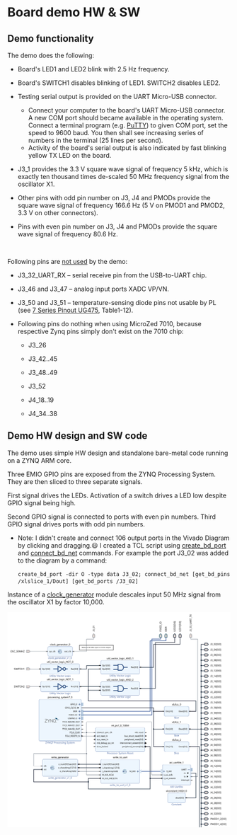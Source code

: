 # Board demo HW & SW

## Demo functionality

The demo does the following:

- Board's LED1 and LED2 blink with 2.5 Hz frequency.

- Board's SWITCH1 disables blinking of LED1. SWITCH2 disables LED2.

- Testing serial output is provided on the UART Micro-USB connector. 
  
  - Connect your computer to the board's UART Micro-USB connector. A new COM port should became available in the operating system. Connect a terminal program (e.g. [PuTTY](https://www.putty.org/)) to given COM port, set the speed to 9600 baud. You then shall see increasing series of numbers in the terminal (25 lines per second).
  - Activity of the board's serial output is also indicated by fast blinking yellow TX LED on the board.

- J3_1 provides the 3.3 V square wave signal of frequency 5 kHz, which is exactly ten thousand times de-scaled 50 MHz frequency signal from the oscillator X1.

- Other pins with odd pin number on J3, J4 and PMODs provide the square wave signal of frequency 166.6 Hz (5 V on PMOD1 and PMOD2, 3.3 V on other connectors).

- Pins with even pin number on J3, J4 and PMODs provide the square wave signal of frequency 80.6 Hz.

&nbsp;

Following pins are <ins>not used</ins> by the demo:

- J3_32_UART_RX &ndash; serial receive pin from the USB-to-UART chip.

- J3_46 and J3_47 – analog input ports XADC VP/VN.

- J3_50 and J3_51 – temperature-sensing diode pins not usable by PL (see [7 Series Pinout UG475](https://www.xilinx.com/support/documentation/user_guides/ug475_7Series_Pkg_Pinout.pdf), Table1-12).

- Following pins do nothing when using MicroZed 7010, because respective Zynq pins simply don't exist on the 7010 chip:
  
  - J3_26
  
  - J3_42..45
  
  - J3_48..49
  
  - J3_52
  
  - J4_18..19
  
  - J4_34..38

## Demo HW design and SW code

The demo uses simple HW design and standalone bare-metal code running on a ZYNQ ARM core.

Three EMIO GPIO pins are exposed from the ZYNQ Processing System. They are then sliced to three separate signals.

First signal drives the LEDs. Activation of a switch drives a LED low despite GPIO signal being high.

Second GPIO signal is connected to ports with even pin numbers. Third GPIO signal drives ports with odd pin numbers.

- Note: I didn't create and connect 106 output ports in the Vivado Diagram by clicking and dragging.:smiley: I created a TCL script using [create_bd_port](https://docs.xilinx.com/r/en-US/ug835-vivado-tcl-commands/create_bd_port) and [connect_bd_net](https://docs.xilinx.com/r/en-US/ug835-vivado-tcl-commands/connect_bd_net) commands.
  For example the port J3_02 was added to the diagram by a command: 
  
  ```
  create_bd_port -dir O -type data J3_02; connect_bd_net [get_bd_pins /xlslice_1/Dout] [get_bd_ports /J3_02]
  ```

Instance of a [clock_generator](board_demo_MicroZed_7020_hw/board_demo_MicroZed_7020_hw.srcs/sources_1/new/clock_generator.v) module descales input 50 MHz signal from the oscillator X1 by factor 10,000.

<img title="" src="Vivado_Diagram.png" alt="" width="592">
